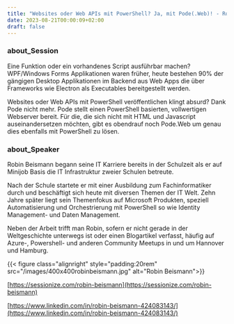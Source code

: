```yaml
---
title: "Websites oder Web APIs mit PowerShell? Ja, mit Pode(.Web)! - Robin Beismann"
date: 2023-08-21T00:00:09+02:00
draft: false
---
```


### about_Session

Eine Funktion oder ein vorhandenes Script ausführbar machen? WPF/Windows Forms Applikationen waren früher, heute bestehen 90% der gängigen Desktop Applikationen im Backend aus Web Apps die über Frameworks wie Electron als Executables bereitgestellt werden.

Websites oder Web APIs mit PowerShell veröffentlichen klingt absurd? Dank Pode nicht mehr. Pode stellt einen PowerShell basierten, vollwertigen Webserver bereit. Für die, die sich nicht mit HTML und Javascript auseinandersetzen möchten, gibt es obendrauf noch Pode.Web um genau dies ebenfalls mit PowerShell zu lösen.

### about_Speaker

Robin Beismann begann seine IT Karriere bereits in der Schulzeit als er auf Minijob Basis die IT Infrastruktur zweier Schulen betreute.

Nach der Schule startete er mit einer Ausbildung zum Fachinformatiker durch und beschäftigt sich heute mit diversen Themen der IT Welt.
Zehn Jahre später liegt sein Themenfokus auf Microsoft Produkten, speziell Automatisierung und Orchestrierung mit PowerShell so wie Identity Management- und Daten Management.

Neben der Arbeit trifft man Robin, sofern er nicht gerade in der Weltgeschichte unterwegs ist oder einen Blogartikel verfasst, häufig auf Azure-, Powershell- und anderen Community Meetups in und um Hannover und Hamburg.

{{< figure class="alignright" style="padding:20rem" src="/images/400x400robinbeismann.jpg" alt="Robin Beismann">}}

[https://sessionize.com/robin-beismann](https://sessionize.com/robin-beismann)

[https://www.linkedin.com/in/robin-beismann-424083143/](https://www.linkedin.com/in/robin-beismann-424083143/)
